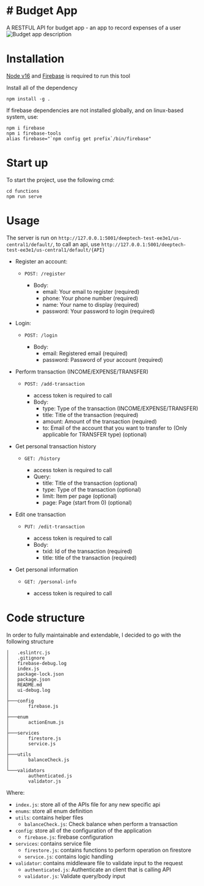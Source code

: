 # # Budget App

A RESTFUL API for budget app - an app to record expenses of a user
![Budget app description](https://storage.googleapis.com/congtroi-assets/images/avatar/f9e06f24-ddf2-4383-b68e-ded5451afce6-1676900157884.jpg
 "a title")


# Installation

[Node v16](https://nodejs.org/en/download/) and [Firebase](https://firebase.google.com/docs/web/setup) is required to run this tool

Install all of the dependency

```
npm install -g .
```

If firebase dependencies are not installed globally, and on linux-based system, use:

```
npm i firebase
npm i firebase-tools
alias firebase="`npm config get prefix`/bin/firebase"
```



# Start up

To start the project, use the following cmd:

```
cd functions
npm run serve
```



# Usage

The server is run on `http://127.0.0.1:5001/deeptech-test-ee3e1/us-central1/default/`, to call an api, use `http://127.0.0.1:5001/deeptech-test-ee3e1/us-central1/default/{API}`

- Register an account:

  - ```
    POST: /register
    ```

    - Body:
      - email: Your email to register (required)
      - phone: Your phone number (required)
      - name: Your name to display (required)
      - password: Your password to login (required)

- Login:

  - ```
    POST: /login
    ```

    - Body:
      - email: Registered email (required)
      - password: Password of your account (required)

- Perform transaction (INCOME/EXPENSE/TRANSFER)

  - ```
    POST: /add-transaction
    ```

    - access token is required to call
    - Body:
      - type: Type of the transaction (INCOME/EXPENSE/TRANSFER)
      - title: Title of the transaction (required)
      - amount: Amount of the transaction (required)
      - to: Email of the account that you want to transfer to (Only applicable for TRANSFER type) (optional)

- Get personal transaction history

  - ```
    GET: /history
    ```

    - access token is required to call
    - Query:
      - title: Title of the transaction (optional)
      - type: Type of the transaction (optional)
      - limit: Item per page (optional)
      - page: Page (start from 0) (optional)

- Edit one transaction

  - ```
    PUT: /edit-transaction
    ```

    - access token is required to call
    - Body: 
      - txid: Id of the transaction (required)
      - title: title of the transaction (required)

- Get personal information

  - ```
    GET: /personal-info	
    ```

    - access token is required to call
# Code structure

In order to fully maintainable and extendable, I decided to go with the following structure

```
│   .eslintrc.js
│   .gitignore
│   firebase-debug.log
│   index.js
│   package-lock.json
│   package.json
│   README.md
│   ui-debug.log
│
├───config
│       firebase.js
│
├───enum
│       actionEnum.js
│
├───services
│       firestore.js
│       service.js
│
├───utils
│       balanceCheck.js
│
└───validators
        authenticated.js
        validator.js
```

Where:

- `index.js`: store all of the APIs file for any new specific api
- `enums`: store all enum definition
- `utils`: contains helper files
  - `balanceCheck.js`: Check balance when perform a transaction
- `config`: store all of the configuration of the application
  - `firebase.js`: firebase configuration  
- `services`: contains service file
  - `firestore.js`: contains functions to perform operation on firestore
  - `service.js`: contains logic handling
- `validator`: contains middleware file to validate input to the request
  - `authenticated.js`: Authenticate an client that is calling API
  - `validator.js`:  Validate query/body input
